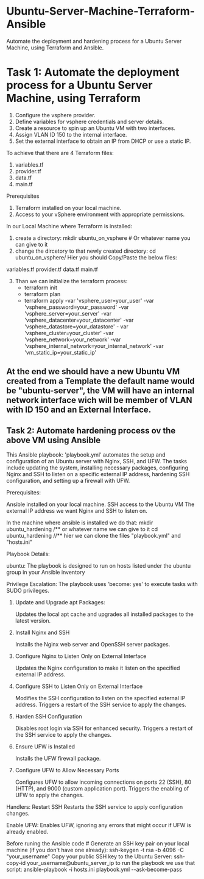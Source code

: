 # Ubuntu-Server-Machine-Terraform-Ansible
Automate the deployment and hardening process for a Ubuntu Server Machine, using Terraform and Ansible.

# Task 1: Automate the deployment process for a Ubuntu Server Machine, using Terraform

1. Configure the vsphere provider.
2. Define variables for vsphere credentials and server details.
3. Create a resource to spin up an Ubuntu VM with two interfaces.
4. Assign VLAN ID 150 to the internal interface.
5. Set the external interface to obtain an IP from DHCP or use a static IP.

To achieve that there are 4 Terraform files:
 1. variables.tf
 2. provider.tf
 3. data.tf
 4. main.tf

Prerequisites

1. Terraform installed on your local machine.
2. Access to your vSphere environment with appropriate permissions.

In our Local Machine where Terraform is installed:
1. create a directory:
     mkdir ubuntu_on_vsphere # Or whatever name you can give to it
2. change the dircetory to that newly created directory:
    cd ubuntu_on_vsphere/ Hier you should Copy/Paste the below files: 
 
 variables.tf
 provider.tf
 data.tf
 main.tf


3. Than we can initialize the terraform process:
    - terraform init
    - terraform plan
    - terraform apply -var 'vsphere_user=your_user' -var 'vsphere_password=your_password' -var 'vsphere_server=your_server' -var 'vsphere_datacenter=your_datacenter' -var 'vsphere_datastore=your_datastore' -       var 'vsphere_cluster=your_cluster' -var 'vsphere_network=your_network' -var 'vsphere_internal_network=your_internal_network' -var 'vm_static_ip=your_static_ip'

At the end we should have a new Ubuntu VM created from a Template the default name would be "ubuntu-server", the VM will have an internal network interface wich will be member of VLAN with ID 150 and an External Interface.
------------------------
Task 2: Automate hardening process ov the above VM using Ansible
-----------------------------------------------------------------
This Ansible playbook: 'playbook.yml' automates the setup and configuration of an Ubuntu server with Nginx, SSH, and UFW. The tasks include updating the system, 
installing necessary packages, configuring Nginx and SSH to listen on a specific external IP address, hardening SSH configuration, and setting up a firewall with UFW.

Prerequisites:

Ansible installed on your local machine.
SSH access to the Ubuntu VM
The external IP address we want Nginx and SSH to listen on.

In the machine where ansible is installed we do that:
 mkdir ubuntu_hardening /** or whatever name we can give to it
 cd ubuntu_hardening //** hier we can clone the files "playbook.yml" and "hosts.ini"

Playbook Details:

ubuntu: The playbook is designed to run on hosts listed under the ubuntu group in your Ansible inventory

Privilege Escalation:
The playbook uses 'become: yes' to execute tasks with SUDO privileges.

1. Update and Upgrade apt Packages:

   Updates the local apt cache and upgrades all installed packages to the latest version.

2. Install Nginx and SSH

   Installs the Nginx web server and OpenSSH server packages.

3. Configure Nginx to Listen Only on External Interface

   Updates the Nginx configuration to make it listen on the specified external IP address.

4. Configure SSH to Listen Only on External Interface

    Modifies the SSH configuration to listen on the specified external IP address.
    Triggers a restart of the SSH service to apply the changes.

5. Harden SSH Configuration

   Disables root login via SSH for enhanced security.
   Triggers a restart of the SSH service to apply the changes.

6. Ensure UFW is Installed

   Installs the UFW firewall package.

7. Configure UFW to Allow Necessary Ports

    Configures UFW to allow incoming connections on ports 22 (SSH), 80 (HTTP), and 9000 (custom application port).
    Triggers the enabling of UFW to apply the changes.

Handlers:
   Restart SSH
   Restarts the SSH service to apply configuration changes.

Enable UFW:
  Enables UFW, ignoring any errors that might occur if UFW is already enabled.
  
Before runing the Ansible code # Generate an SSH key pair on your local machine (if you don't have one already):
 ssh-keygen -t rsa -b 4096 -C "your_username"
Copy your public SSH key to the Ubuntu Server:
 ssh-copy-id your_username@ubuntu_server_ip
to run the playbook we use that script:
   ansible-playbook -i hosts.ini playbook.yml --ask-become-pass
